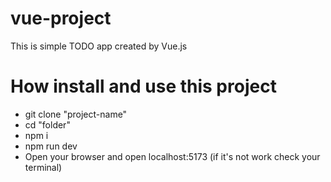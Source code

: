 # vue-project
This is simple TODO app created by Vue.js

# How install and use this project

- git clone "project-name"
- cd "folder"
- npm i
- npm run dev
- Open your browser and open localhost:5173 (if it's not work check your terminal)
